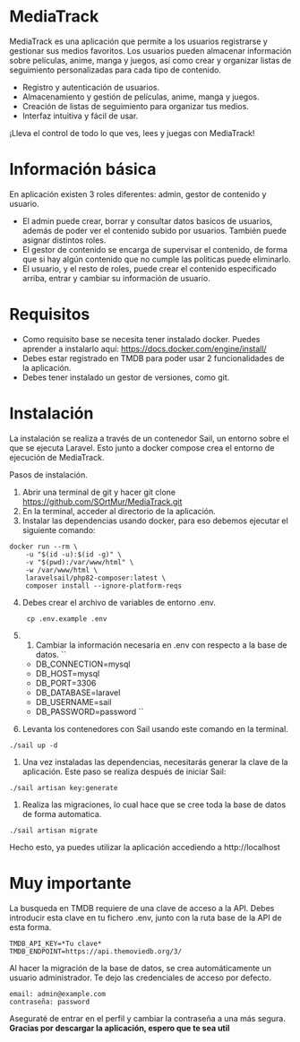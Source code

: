 # MediaTrack

MediaTrack es una aplicación que permite a los usuarios registrarse y gestionar sus medios favoritos. Los usuarios pueden almacenar información sobre películas, anime, manga y juegos, así como crear y organizar listas de seguimiento personalizadas para cada tipo de contenido.

- Registro y autenticación de usuarios.
- Almacenamiento y gestión de películas, anime, manga y juegos.
- Creación de listas de seguimiento para organizar tus medios.
- Interfaz intuitiva y fácil de usar.

¡Lleva el control de todo lo que ves, lees y juegas con MediaTrack! 


# Información básica

En aplicación existen 3 roles diferentes: admin, gestor de contenido y usuario.

- El admin puede crear, borrar y consultar datos basicos de usuarios, además de poder ver el contenido subido por usuarios. También puede asignar distintos roles.
- El gestor de contenido se encarga de supervisar el contenido, de forma que si hay algún contenido que no cumple las politicas puede eliminarlo.
- El usuario, y el resto de roles, puede crear el contenido especificado arriba, entrar y cambiar su información de usuario.

# Requisitos
- Como requisito base se necesita tener instalado docker. Puedes aprender a instalarlo aquí: https://docs.docker.com/engine/install/
- Debes estar registrado en TMDB para poder usar 2 funcionalidades de la aplicación.
- Debes tener instalado un gestor de versiones, como git.

# Instalación

La instalación se realiza a través de un contenedor Sail, un entorno sobre el que se ejecuta Laravel. Esto junto a docker compose crea el entorno de ejecución de MediaTrack.

Pasos de instalación.

1. Abrir una terminal de git y hacer git clone https://github.com/SOrtMur/MediaTrack.git
2. En la terminal, acceder al directorio de la aplicación.
3. Instalar las dependencias usando docker, para eso debemos ejecutar el siguiente comando: 
```
docker run --rm \
    -u "$(id -u):$(id -g)" \
    -v "$(pwd):/var/www/html" \
    -w /var/www/html \
    laravelsail/php82-composer:latest \
    composer install --ignore-platform-reqs
```
4. Debes crear el archivo de variables de entorno .env.
   ```
    cp .env.example .env
   ```
4. 1. Cambiar la información necesaria en .env con respecto a la base de datos.
   ``
    - DB_CONNECTION=mysql
    - DB_HOST=mysql
    - DB_PORT=3306
    - DB_DATABASE=laravel
    - DB_USERNAME=sail
    - DB_PASSWORD=password
   ``
   
5. Levanta los contenedores con Sail usando este comando en la terminal.
```
./sail up -d
```

1. Una vez instaladas las dependencias, necesitarás generar la clave de la aplicación. Este paso se realiza después de iniciar Sail:
```
./sail artisan key:generate
```

1. Realiza las migraciones, lo cual hace que se cree toda la base de datos de forma automatica.
```
./sail artisan migrate
```

Hecho esto, ya puedes utilizar la aplicación accediendo a http://localhost

# Muy importante

La busqueda en TMDB requiere de una clave de acceso a la API. Debes introducir esta clave en tu fichero .env, junto con la ruta base de la API de esta forma.
```
TMDB_API_KEY=*Tu clave*
TMDB_ENDPOINT=https://api.themoviedb.org/3/
```

Al hacer la migración de la base de datos, se crea automáticamente un usuario administrador. Te dejo las credenciales de acceso por defecto.
```
email: admin@example.com
contraseña: password
```

Aseguraté de entrar en el perfil y cambiar la contraseña a una más segura.
**Gracias por descargar la aplicación, espero que te sea util**